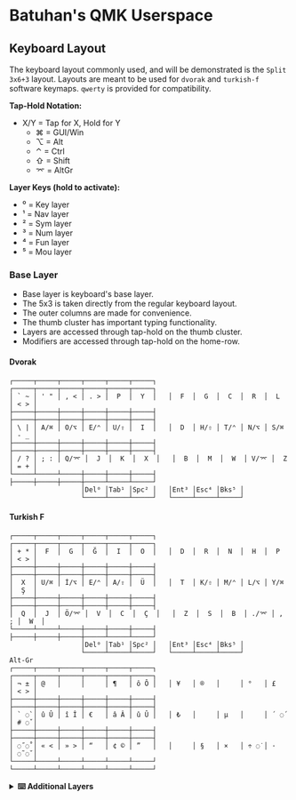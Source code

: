# Batuhan's QMK Userspace

## Keyboard Layout

The keyboard layout commonly used, and will be demonstrated is the `Split 3x6+3` layout.
Layouts are meant to be used for `dvorak` and `turkish-f` software keymaps.
`qwerty` is provided for compatibility.

**Tap-Hold Notation:**
- X/Y = Tap for X, Hold for Y
  - ⌘ = GUI/Win
  - ⌥ = Alt
  - ⌃ = Ctrl
  - ⇧ = Shift
  - ⌤ = AltGr
  
**Layer Keys (hold to activate):**
- ⁰ = Key layer
- ¹ = Nav layer
- ² = Sym layer
- ³ = Num layer
- ⁴ = Fun layer
- ⁵ = Mou layer

### Base Layer

- Base layer is keyboard's base layer.
- The 5x3 is taken directly from the regular keyboard layout.
- The outer columns are made for convenience.
- The thumb cluster has important typing functionality.
- Layers are accessed through tap-hold on the thumb cluster.
- Modifiers are accessed through tap-hold on the home-row.

#### Dvorak

```
┌─────┬─────┬─────┬─────┬─────┬─────┐   ┌─────┬─────┬─────┬─────┬─────┬─────┐
│ ` ~ │ ' " │ , < │ . > │  P  │  Y  │   │  F  │  G  │  C  │  R  │  L  │ < > │
├─────┼─────┼─────┼─────┼─────┼─────┤   ├─────┼─────┼─────┼─────┼─────┼─────┤
│ \ | │ A/⌘ │ O/⌥ │ E/⌃ │ U/⇧ │  I  │   │  D  │ H/⇧ │ T/⌃ │ N/⌥ │ S/⌘ │ - _ │
├─────┼─────┼─────┼─────┼─────┼─────┤   ├─────┼─────┼─────┼─────┼─────┼─────┤
│ / ? │ ; : │ Q/⌤ │  J  │  K  │  X  │   │  B  │  M  │  W  │ V/⌤ │  Z  │ = + │
└─────┴─────┴─────┼─────┼─────┼─────┤   ├─────┼─────┼─────┼─────┴─────┴─────┘
                  │Del⁰ │Tab¹ │Spc² │   │Ent³ │Esc⁴ │Bks⁵ │
                  └─────┴─────┴─────┘   └─────┴─────┴─────┘
```

#### Turkish F

```
┌─────┬─────┬─────┬─────┬─────┬─────┐   ┌─────┬─────┬─────┬─────┬─────┬─────┐
│ + * │  F  │  G  │  Ğ  │  I  │  O  │   │  D  │  R  │  N  │  H  │  P  │ < > │
├─────┼─────┼─────┼─────┼─────┼─────┤   ├─────┼─────┼─────┼─────┼─────┼─────┤
│  X  │ U/⌘ │ İ/⌥ │ E/⌃ │ A/⇧ │  Ü  │   │  T  │ K/⇧ │ M/⌃ │ L/⌥ │ Y/⌘ │  Ş  │
├─────┼─────┼─────┼─────┼─────┼─────┤   ├─────┼─────┼─────┼─────┼─────┼─────┤
│  Q  │  J  │ Ö/⌤ │  V  │  C  │  Ç  │   │  Z  │  S  │  B  │ ./⌤ │ , ; │  W  │
└─────┴─────┴─────┼─────┼─────┼─────┤   ├─────┼─────┼─────┼─────┴─────┴─────┘
                  │Del⁰ │Tab¹ │Spc² │   │Ent³ │Esc⁴ │Bks⁵ │
                  └─────┴─────┴─────┘   └─────┴─────┴─────┘
Alt-Gr
┌─────┬─────┬─────┬─────┬─────┬─────┐   ┌─────┬─────┬─────┬─────┬─────┬─────┐
│ ¬ ± │ @   │     │     │ ¶   │ ô Ô │   │ ¥   │ ®   │     │ °   │ £   │ < > │
├─────┼─────┼─────┼─────┼─────┼─────┤   ├─────┼─────┼─────┼─────┼─────┼─────┤
│ ` ◌̀ │ û Û │ î Î │ €   │ â Â │ û Û │   │ ₺   │     │ µ   │     │ ´ ◌́ │ # ◌̌ │
├─────┼─────┼─────┼─────┼─────┼─────┤   ├─────┼─────┼─────┼─────┼─────┼─────┤
│ ◌̋ ◌̊ │ « < │ » > │ “   │ ¢ © │ ”   │   │     │ §   │ ×   │ ÷ ◌̇ │ ·   │ ◌̃ ◌̆ │
└─────┴─────┴─────┴─────┴─────┴─────┘   └─────┴─────┴─────┴─────┴─────┴─────┘
```

<details>
<summary><b>⌨️ Additional Layers</b></summary>

### Numbers & Symbols Layer

Both number and symbols layers activate with the farthest thumb keys holds.
They take over the thumb cluster of their respective boards.

The **number layer** is built to have a complete character set with the base board;
such that a 5x3 layout can still have access to all the keys.

The **symbol layer** is adaptive, and will adjust to each configured language's map.
The purpose for the symbol layer is to make coding similar across software keymaps.

```
Qwerty
┌─────┬─────┬─────┬─────┬─────┬─────┐   ┌─────┬─────┬─────┬─────┬─────┬─────┐
│     │ \ | │ 7 & │ 8 * │ 9 ( │ 0 ) │   │  `  │  {  │  }  │  /  │  =  │  *  │
├─────┼─────┼─────┼─────┼─────┼─────┤   ├─────┼─────┼─────┼─────┼─────┼─────┤
│     │ [ { │ 4 $ │ 5 % │ 6 ^ │ - _ │   │  ~  │  [  │  ]  │  ?  │  +  │  -  │
├─────┼─────┼─────┼─────┼─────┼─────┤   ├─────┼─────┼─────┼─────┼─────┼─────┤
│     │ ] } │ 1 ! │ 2 @ │ 3 # │ = + │   │  !  │  (  │  )  │  \  │  |  │  _  │
└─────┴─────┴─────┼─────┼─────┼─────┤   ├─────┼─────┼─────┼─────┴─────┴─────┘
                  │ < > │ ` ~ │ ' " │   │  #  │  &  │  $  │
                  └─────┴─────┴─────┘   └─────┴─────┴─────┘
Dvorak
┌─────┬─────┬─────┬─────┬─────┬─────┐
│     │ \ | │ 7 & │ 8 * │ 9 ( │ 0 ) │
├─────┼─────┼─────┼─────┼─────┼─────┤
│     │ / ? │ 4 $ │ 5 % │ 6 ^ │ [ { │
├─────┼─────┼─────┼─────┼─────┼─────┤
│     │ = + │ 1 ! │ 2 @ │ 3 # │ ] } │
└─────┴─────┴─────┼─────┼─────┼─────┤
                  │ < > │ ` ~ │ - _ │
                  └─────┴─────┴─────┘
Turkish F
┌─────┬─────┬─────┬─────┬─────┬─────┐
│     │` X ◌̀│{7 ' │[8 ( │]9 )±│}0 =°│
├─────┼─────┼─────┼─────┼─────┼─────┤
│     │◌̋ Q ◌̊│¼4 $ │½5 %⅜│¾6 & │\/ ?¿│
├─────┼─────┼─────┼─────┼─────┼─────┤
│     │◌̃ W ◌̆│¹1 !¡│²2 " │#3 ^³│|- _ │
└─────┴─────┴─────┼─────┼─────┼─────┤
                  │ < > │¬+ *±│# Ş ◌̌│
                  └─────┴─────┴─────┘
```

### Function & Navigation Layers

Both function and navigation layers activate with the central thumb pad options.
They overlay a simple thumb cluster, so thumb cluster keys can be held if needed.

The **navigation layer** holds navigation keys, and music control functionality.

The **function layer** holds f keys, and volume functions.

```

┌─────┬─────┬─────┬─────┬─────┬─────┐   ┌─────┬─────┬─────┬─────┬─────┬─────┐
│     │ F01 │ F02 │ F03 │ F04 │ 🔊  │   │  ⏮  │  ⏯  │  ⏭  │  ▲  │  ⎙  │     │
├─────┼─────┼─────┼─────┼─────┼─────┤   ├─────┼─────┼─────┼─────┼─────┼─────┤
│     │ F05 │ F06 │ F07 │ F08 │ 🔉  │   │  ⏹  │  ⇞  │  ◀  │  ▼  │  ▶  │     │
├─────┼─────┼─────┼─────┼─────┼─────┤   ├─────┼─────┼─────┼─────┼─────┼─────┤
│     │ F09 │ F10 │ F11 │ F12 │ 🔇  │   │  ⇱  │  ⇟  │  ⇲  │  ⎀  │  ⇪  │     │
└─────┴─────┴─────┼─────┼─────┼─────┤   ├─────┼─────┼─────┼─────┴─────┴─────┘
                  │ Del │ Tab │ Spc │   │ Ent │ Esc │ Bks │
                  └─────┴─────┴─────┘   └─────┴─────┴─────┘
```

### Mouse & Settings Layer

The mouse layer provides mouse emulation on the left hand,
while the settings layer provides keyboard configuration on the right hand.
Both layers overlay the thumb cluster.

The settings layer allows entry to persistent layers on thumb keys.
Center row controls key leds, while the bottom row controls the underglow leds.
Top row is for toggling features, and has EEProm reset function.

Mouse buttons are for moving the mouse.
Thumb cluster mimics a mouse.

```
Mouse (Left)                                           Settings (Right)
┌─────┬─────┬─────┬─────┬─────┬─────┐   ┌─────┬─────┬─────┬─────┬─────┬─────┐
│     │Slow │ Bt6 │ Bt7 │ Bt8 │Fast │   │RGBTg│UGTg │Oled │ Vel.│EEClr│     │
├─────┼─────┼─────┼─────┼─────┼─────┤   ├─────┼─────┼─────┼─────┼─────┼─────┤
│     │ ◀── │ ▼── │ ▲── │ ──▶ │ Bt4 │   │Spd± │Hue± │Sat± │Bri± │Mod± │     │
├─────┼─────┼─────┼─────┼─────┼─────┤   ├─────┼─────┼─────┼─────┼─────┼─────┤
│     │◀◀── │▼▼── │▲▲── │──▶▶ │ Bt5 │   │USpd±│UHue±│USat±│UBri±│UMod±│     │
└─────┴─────┴─────┼─────┼─────┼─────┤   ├─────┼─────┼─────┼─────┴─────┴─────┘
                  │ Lft │ Mid │Right│   │Boot │Music│Game │
                  └─────┴─────┴─────┘   └─────┴─────┴─────┘
```

**Legend:**
- Mouse: Bt = Button, 
- Arrows = Mouse movement (single = normal, double = scroll)
- RGB = RGB Matrix
- UG = Underglow
- EE = EEPROM
- Vel = Velocikey
- ± indicates increase/(shift)decrease

### Music Layer

The music layer allows playing musical notes on the keyboard.
All regular keys are masked (produce no output) and play notes instead.
The thumb cluster controls recording, playback, and music settings.

```
┌─────┬─────┬─────┬─────┬─────┬─────┐   ┌─────┬─────┬─────┬─────┬─────┬─────┐
│  ♪  │  ♪  │  ♪  │  ♪  │  ♪  │  ♪  │   │  ♪  │  ♪  │  ♪  │  ♪  │  ♪  │  ♪  │
├─────┼─────┼─────┼─────┼─────┼─────┤   ├─────┼─────┼─────┼─────┼─────┼─────┤
│  ♪  │  ♪  │  ♪  │  ♪  │  ♪  │  ♪  │   │  ♪  │  ♪  │  ♪  │  ♪  │  ♪  │  ♪  │
├─────┼─────┼─────┼─────┼─────┼─────┤   ├─────┼─────┼─────┼─────┼─────┼─────┤
│  ♪  │  ♪  │  ♪  │  ♪  │  ♪  │  ♪  │   │  ♪  │  ♪  │  ♪  │  ♪  │  ♪  │  ♪  │
└─────┴─────┴─────┼─────┼─────┼─────┤   ├─────┼─────┼─────┼─────┴─────┴─────┘
                  │ Rec │Stop │Play │   │Tempo│ Off │Mode │
                  └─────┴─────┴─────┘   └─────┴─────┴─────┘
```

**Music Controls:**
- Rec = Start recording
- Stop = Stop recording or playback
- Play = Start playback
- Tempo = Tap once to decrease, double-tap to increase tempo
- Mode = Cycle through modes (Major, Chromatic Guitar, Chromatic Violin)
- Off = Exit music layer

### Game Layer

The game layer disables all tap-hold functionality for gaming.
Left hand provides standard WASD gaming controls with modifiers.
Right hand provides function keys and navigation.
Exit the layer using the dedicated EXIT button.

```
┌─────┬─────┬─────┬─────┬─────┬─────┐   ┌─────┬─────┬─────┬─────┬─────┬─────┐
│ Tab │  Q  │  W  │  E  │  R  │  T  │   │ F1  │ F2  │PgDn │  ↑  │PgUp │ ` ~ │
├─────┼─────┼─────┼─────┼─────┼─────┤   ├─────┼─────┼─────┼─────┼─────┼─────┤
│Shift│  A  │  S  │  D  │  F  │  G  │   │ F6  │ F7  │  ←  │  ↓  │  →  │Shift│
├─────┼─────┼─────┼─────┼─────┼─────┤   ├─────┼─────┼─────┼─────┼─────┼─────┤
│Ctrl │  Z  │  X  │  C  │  V  │  B  │   │ F10 │ F11 │ F12 │ , < │ . > │ Alt │
└─────┴─────┴─────┼─────┼─────┼─────┤   ├─────┼─────┼─────┼─────┴─────┴─────┘
                  │ Esc │Enter│Space│   │Enter│Space│EXIT │
                  └─────┴─────┴─────┘   └─────┴─────┴─────┘
```

**Gaming Features:**
- No tap-hold delays for instant key response
- Standard WASD movement with surrounding keys
- Direct modifier access (Shift, Ctrl, Alt)
- Function keys and arrows on right hand
- EXIT button to return to base layer

</details>
